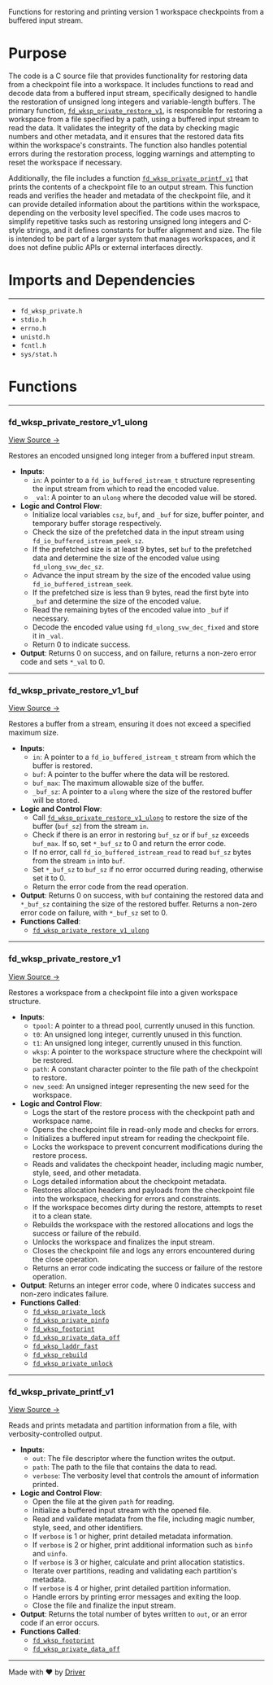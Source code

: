 <!--------------------------------------------------------------------------------->
<!-- IMPORTANT: This file is auto-generated by Driver (https://driver.ai). -------->
<!-- Manual edits may be overwritten on future commits. --------------------------->
<!--------------------------------------------------------------------------------->

Functions for restoring and printing version 1 workspace checkpoints from a buffered input stream.

# Purpose
The code is a C source file that provides functionality for restoring data from a checkpoint file into a workspace. It includes functions to read and decode data from a buffered input stream, specifically designed to handle the restoration of unsigned long integers and variable-length buffers. The primary function, [`fd_wksp_private_restore_v1`](<#fd_wksp_private_restore_v1>), is responsible for restoring a workspace from a file specified by a path, using a buffered input stream to read the data. It validates the integrity of the data by checking magic numbers and other metadata, and it ensures that the restored data fits within the workspace's constraints. The function also handles potential errors during the restoration process, logging warnings and attempting to reset the workspace if necessary.

Additionally, the file includes a function [`fd_wksp_private_printf_v1`](<#fd_wksp_private_printf_v1>) that prints the contents of a checkpoint file to an output stream. This function reads and verifies the header and metadata of the checkpoint file, and it can provide detailed information about the partitions within the workspace, depending on the verbosity level specified. The code uses macros to simplify repetitive tasks such as restoring unsigned long integers and C-style strings, and it defines constants for buffer alignment and size. The file is intended to be part of a larger system that manages workspaces, and it does not define public APIs or external interfaces directly.
# Imports and Dependencies

---
- `fd_wksp_private.h`
- `stdio.h`
- `errno.h`
- `unistd.h`
- `fcntl.h`
- `sys/stat.h`


# Functions

---
### fd\_wksp\_private\_restore\_v1\_ulong<!-- {{#callable:fd_wksp_private_restore_v1_ulong}} -->
[View Source →](<../../../../../src/util/wksp/fd_wksp_restore_v1.c#L15>)

Restores an encoded unsigned long integer from a buffered input stream.
- **Inputs**:
    - `in`: A pointer to a `fd_io_buffered_istream_t` structure representing the input stream from which to read the encoded value.
    - `_val`: A pointer to an `ulong` where the decoded value will be stored.
- **Logic and Control Flow**:
    - Initialize local variables `csz`, `buf`, and `_buf` for size, buffer pointer, and temporary buffer storage respectively.
    - Check the size of the prefetched data in the input stream using `fd_io_buffered_istream_peek_sz`.
    - If the prefetched size is at least 9 bytes, set `buf` to the prefetched data and determine the size of the encoded value using `fd_ulong_svw_dec_sz`.
    - Advance the input stream by the size of the encoded value using `fd_io_buffered_istream_seek`.
    - If the prefetched size is less than 9 bytes, read the first byte into `_buf` and determine the size of the encoded value.
    - Read the remaining bytes of the encoded value into `_buf` if necessary.
    - Decode the encoded value using `fd_ulong_svw_dec_fixed` and store it in `_val`.
    - Return 0 to indicate success.
- **Output**: Returns 0 on success, and on failure, returns a non-zero error code and sets `*_val` to 0.


---
### fd\_wksp\_private\_restore\_v1\_buf<!-- {{#callable:fd_wksp_private_restore_v1_buf}} -->
[View Source →](<../../../../../src/util/wksp/fd_wksp_restore_v1.c#L53>)

Restores a buffer from a stream, ensuring it does not exceed a specified maximum size.
- **Inputs**:
    - ``in``: A pointer to a `fd_io_buffered_istream_t` stream from which the buffer is restored.
    - ``buf``: A pointer to the buffer where the data will be restored.
    - ``buf_max``: The maximum allowable size of the buffer.
    - ``_buf_sz``: A pointer to a `ulong` where the size of the restored buffer will be stored.
- **Logic and Control Flow**:
    - Call [`fd_wksp_private_restore_v1_ulong`](<#fd_wksp_private_restore_v1_ulong>) to restore the size of the buffer (`buf_sz`) from the stream `in`.
    - Check if there is an error in restoring `buf_sz` or if `buf_sz` exceeds `buf_max`. If so, set `*_buf_sz` to 0 and return the error code.
    - If no error, call `fd_io_buffered_istream_read` to read `buf_sz` bytes from the stream `in` into `buf`.
    - Set `*_buf_sz` to `buf_sz` if no error occurred during reading, otherwise set it to 0.
    - Return the error code from the read operation.
- **Output**: Returns 0 on success, with `buf` containing the restored data and `*_buf_sz` containing the size of the restored buffer. Returns a non-zero error code on failure, with `*_buf_sz` set to 0.
- **Functions Called**:
    - [`fd_wksp_private_restore_v1_ulong`](<#fd_wksp_private_restore_v1_ulong>)


---
### fd\_wksp\_private\_restore\_v1<!-- {{#callable:fd_wksp_private_restore_v1}} -->
[View Source →](<../../../../../src/util/wksp/fd_wksp_restore_v1.c#L94>)

Restores a workspace from a checkpoint file into a given workspace structure.
- **Inputs**:
    - `tpool`: A pointer to a thread pool, currently unused in this function.
    - `t0`: An unsigned long integer, currently unused in this function.
    - `t1`: An unsigned long integer, currently unused in this function.
    - `wksp`: A pointer to the workspace structure where the checkpoint will be restored.
    - `path`: A constant character pointer to the file path of the checkpoint to restore.
    - `new_seed`: An unsigned integer representing the new seed for the workspace.
- **Logic and Control Flow**:
    - Logs the start of the restore process with the checkpoint path and workspace name.
    - Opens the checkpoint file in read-only mode and checks for errors.
    - Initializes a buffered input stream for reading the checkpoint file.
    - Locks the workspace to prevent concurrent modifications during the restore process.
    - Reads and validates the checkpoint header, including magic number, style, seed, and other metadata.
    - Logs detailed information about the checkpoint metadata.
    - Restores allocation headers and payloads from the checkpoint file into the workspace, checking for errors and constraints.
    - If the workspace becomes dirty during the restore, attempts to reset it to a clean state.
    - Rebuilds the workspace with the restored allocations and logs the success or failure of the rebuild.
    - Unlocks the workspace and finalizes the input stream.
    - Closes the checkpoint file and logs any errors encountered during the close operation.
    - Returns an error code indicating the success or failure of the restore operation.
- **Output**: Returns an integer error code, where 0 indicates success and non-zero indicates failure.
- **Functions Called**:
    - [`fd_wksp_private_lock`](<fd_wksp_admin.c.md#fd_wksp_private_lock>)
    - [`fd_wksp_private_pinfo`](<fd_wksp_private.h.md#fd_wksp_private_pinfo>)
    - [`fd_wksp_footprint`](<fd_wksp_admin.c.md#fd_wksp_footprint>)
    - [`fd_wksp_private_data_off`](<fd_wksp_private.h.md#fd_wksp_private_data_off>)
    - [`fd_wksp_laddr_fast`](<fd_wksp.h.md#fd_wksp_laddr_fast>)
    - [`fd_wksp_rebuild`](<fd_wksp_admin.c.md#fd_wksp_rebuild>)
    - [`fd_wksp_private_unlock`](<fd_wksp_private.h.md#fd_wksp_private_unlock>)


---
### fd\_wksp\_private\_printf\_v1<!-- {{#callable:fd_wksp_private_printf_v1}} -->
[View Source →](<../../../../../src/util/wksp/fd_wksp_restore_v1.c#L326>)

Reads and prints metadata and partition information from a file, with verbosity-controlled output.
- **Inputs**:
    - `out`: The file descriptor where the function writes the output.
    - `path`: The path to the file that contains the data to read.
    - `verbose`: The verbosity level that controls the amount of information printed.
- **Logic and Control Flow**:
    - Open the file at the given `path` for reading.
    - Initialize a buffered input stream with the opened file.
    - Read and validate metadata from the file, including magic number, style, seed, and other identifiers.
    - If `verbose` is 1 or higher, print detailed metadata information.
    - If `verbose` is 2 or higher, print additional information such as `binfo` and `uinfo`.
    - If `verbose` is 3 or higher, calculate and print allocation statistics.
    - Iterate over partitions, reading and validating each partition's metadata.
    - If `verbose` is 4 or higher, print detailed partition information.
    - Handle errors by printing error messages and exiting the loop.
    - Close the file and finalize the input stream.
- **Output**: Returns the total number of bytes written to `out`, or an error code if an error occurs.
- **Functions Called**:
    - [`fd_wksp_footprint`](<fd_wksp_admin.c.md#fd_wksp_footprint>)
    - [`fd_wksp_private_data_off`](<fd_wksp_private.h.md#fd_wksp_private_data_off>)



---
Made with ❤️ by [Driver](https://www.driver.ai/)